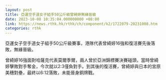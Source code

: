 ```yaml
---
layout: post
title: 亞運空手道女子組手50公斤級曾綺婷無緣晉級
date: 2023-10-08 10:35:04.000000000 +08:00
link: https://news.rthk.hk/rthk/ch/component/k2/1722079-20231008.htm
categories: rthk
---
```


亞運女子空手道女子組手50公斤級賽事，港隊代表曾綺婷16強和復活賽先後落敗，無緣晉級。

曾綺婷16強面對哈薩克代表莫爾季爾，兩人曾於亞洲錦標賽決賽碰頭，當時曾綺婷擊敗對手奪金，今次就以2:3僅負對手。到其後的復活賽，曾綺婷與日本的宮原美穗對壘，最終以6:12落敗，未能晉身銅牌戰。
